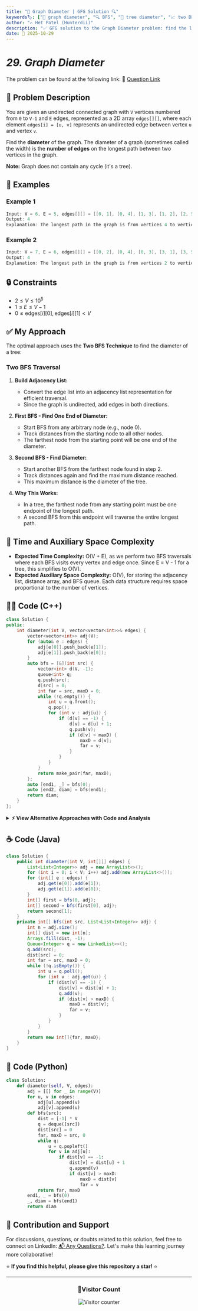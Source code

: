 ```yaml
---
title: "🌳 Graph Diameter | GFG Solution 🔍"
keywords🏷️: ["🌳 graph diameter", "🔍 BFS", "📍 tree diameter", "📈 two BFS", "📘 GFG", "🏁 competitive programming", "📚 DSA"]
author: "✍️ Het Patel (Hunterdii)"
description: "✅ GFG solution to the Graph Diameter problem: find the longest path in an undirected tree using two BFS traversals. 🚀"
date: 📅 2025-10-29
---
```


# *29. Graph Diameter*

The problem can be found at the following link: 🔗 [Question Link](https://www.geeksforgeeks.org/problems/diameter-of-a-graph/1)

## **🧩 Problem Description**

You are given an undirected connected graph with `V` vertices numbered from `0` to `V-1` and `E` edges, represented as a 2D array `edges[][]`, where each element `edges[i] = [u, v]` represents an undirected edge between vertex `u` and vertex `v`.

Find the **diameter** of the graph. The diameter of a graph (sometimes called the width) is the **number of edges** on the longest path between two vertices in the graph.

**Note:** Graph does not contain any cycle (it's a tree).

## **📘 Examples**

### Example 1

```cpp
Input: V = 6, E = 5, edges[][] = [[0, 1], [0, 4], [1, 3], [1, 2], [2, 5]]
Output: 4
Explanation: The longest path in the graph is from vertices 4 to vertices 5 (4 -> 0 -> 1 -> 2 -> 5).
```

### Example 2

```cpp
Input: V = 7, E = 6, edges[][] = [[0, 2], [0, 4], [0, 3], [3, 1], [3, 5], [1, 6]]
Output: 4
Explanation: The longest path in the graph is from vertices 2 to vertices 6 (2 -> 0 -> 3 -> 1 -> 6).
```

## **🔒 Constraints**

* $2 \le V \le 10^5$
* $1 \le E \le V - 1$
* $0 \le \text{edges}[i][0], \text{edges}[i][1] < V$

## **✅ My Approach**

The optimal approach uses the **Two BFS Technique** to find the diameter of a tree:

### **Two BFS Traversal**

1. **Build Adjacency List:**
   * Convert the edge list into an adjacency list representation for efficient traversal.
   * Since the graph is undirected, add edges in both directions.

2. **First BFS - Find One End of Diameter:**
   * Start BFS from any arbitrary node (e.g., node 0).
   * Track distances from the starting node to all other nodes.
   * The farthest node from the starting point will be one end of the diameter.

3. **Second BFS - Find Diameter:**
   * Start another BFS from the farthest node found in step 2.
   * Track distances again and find the maximum distance reached.
   * This maximum distance is the diameter of the tree.

4. **Why This Works:**
   * In a tree, the farthest node from any starting point must be one endpoint of the longest path.
   * A second BFS from this endpoint will traverse the entire longest path.

## 📝 Time and Auxiliary Space Complexity

* **Expected Time Complexity:** O(V + E), as we perform two BFS traversals where each BFS visits every vertex and edge once. Since E = V - 1 for a tree, this simplifies to O(V).
* **Expected Auxiliary Space Complexity:** O(V), for storing the adjacency list, distance array, and BFS queue. Each data structure requires space proportional to the number of vertices.

## **🧑‍💻 Code (C++)**

```cpp
class Solution {
public:
    int diameter(int V, vector<vector<int>>& edges) {
        vector<vector<int>> adj(V);
        for (auto& e : edges) {
            adj[e[0]].push_back(e[1]);
            adj[e[1]].push_back(e[0]);
        }
        auto bfs = [&](int src) {
            vector<int> d(V, -1);
            queue<int> q;
            q.push(src);
            d[src] = 0;
            int far = src, maxD = 0;
            while (!q.empty()) {
                int u = q.front();
                q.pop();
                for (int v : adj[u]) {
                    if (d[v] == -1) {
                        d[v] = d[u] + 1;
                        q.push(v);
                        if (d[v] > maxD) {
                            maxD = d[v];
                            far = v;
                        }
                    }
                }
            }
            return make_pair(far, maxD);
        };
        auto [end1, _] = bfs(0);
        auto [end2, diam] = bfs(end1);
        return diam;
    }
};
```

<details>
<summary><b>⚡ View Alternative Approaches with Code and Analysis</b></summary>

## 📊 **2️⃣ Single DFS with Global Maximum**

### 💡 Algorithm Steps:

1. Perform DFS from any arbitrary node to compute depths.
2. Track maximum diameter while exploring using postorder traversal.
3. For each node calculate max two depths from children.
4. Update global maximum with sum of top two depths.

```cpp
class Solution {
public:
    int res = 0;
    int dfs(int u, int p, vector<vector<int>>& adj) {
        int m1 = 0, m2 = 0;
        for (int v : adj[u]) {
            if (v != p) {
                int d = dfs(v, u, adj) + 1;
                if (d > m1) m2 = m1, m1 = d;
                else if (d > m2) m2 = d;
            }
        }
        res = max(res, m1 + m2);
        return m1;
    }
    int diameter(int V, vector<vector<int>>& edges) {
        vector<vector<int>> adj(V);
        for (auto& e : edges) {
            adj[e[0]].push_back(e[1]);
            adj[e[1]].push_back(e[0]);
        }
        dfs(0, -1, adj);
        return res;
    }
};
```

### 📝 **Complexity Analysis:**

* **Time:** ⏱️ O(V) - Single DFS traversal
* **Auxiliary Space:** 💾 O(V) - Recursion stack space

### ✅ **Why This Approach?**

* Single pass solution instead of two BFS/DFS
* More efficient for dense graphs
* Natural recursive structure

## 📊 **3️⃣ Level Order BFS Approach**

### 💡 Algorithm Steps:

1. Build adjacency list from edges.
2. Use BFS from node 0 to find farthest node.
3. Use BFS again from farthest node to find diameter.
4. Return maximum distance in second BFS.

```cpp
class Solution {
public:
    pair<int, int> bfs(int s, vector<vector<int>>& adj) {
        int n = adj.size();
        vector<int> d(n, -1);
        queue<int> q;
        q.push(s);
        d[s] = 0;
        int node = s, dist = 0;
        while (!q.empty()) {
            int u = q.front();
            q.pop();
            for (int v : adj[u]) {
                if (d[v] < 0) {
                    d[v] = d[u] + 1;
                    q.push(v);
                    if (d[v] > dist) dist = d[v], node = v;
                }
            }
        }
        return {node, dist};
    }
    int diameter(int V, vector<vector<int>>& edges) {
        vector<vector<int>> adj(V);
        for (auto& e : edges) {
            adj[e[0]].push_back(e[1]);
            adj[e[1]].push_back(e[0]);
        }
        return bfs(bfs(0, adj).first, adj).second;
    }
};
```

### 📝 **Complexity Analysis:**

* **Time:** ⏱️ O(V) - Two BFS traversals
* **Auxiliary Space:** 💾 O(V) - Queue and distance array

### ✅ **Why This Approach?**

* Clear two-phase algorithm
* Iterative solution avoids stack overflow
* Standard BFS pattern for tree diameter

## 📊 **4️⃣ DFS with Height Tracking**

### 💡 Algorithm Steps:

1. Recursively compute height of each subtree.
2. At each node track two maximum heights from children.
3. Diameter through current node is sum of two max heights.
4. Update global diameter and return max height to parent.

```cpp
class Solution {
public:
    int maxDiam = 0;
    int height(int u, int p, vector<vector<int>>& adj) {
        int h1 = 0, h2 = 0;
        for (int v : adj[u]) {
            if (v != p) {
                int h = height(v, u, adj);
                if (h > h1) h2 = h1, h1 = h;
                else if (h > h2) h2 = h;
            }
        }
        maxDiam = max(maxDiam, h1 + h2);
        return h1 + 1;
    }
    int diameter(int V, vector<vector<int>>& edges) {
        vector<vector<int>> adj(V);
        for (auto& e : edges) {
            adj[e[0]].push_back(e[1]);
            adj[e[1]].push_back(e[0]);
        }
        height(0, -1, adj);
        return maxDiam;
    }
};
```

### 📝 **Complexity Analysis:**

* **Time:** ⏱️ O(V) - Single DFS pass
* **Auxiliary Space:** 💾 O(V) - Call stack depth

### ✅ **Why This Approach?**

* Elegant single-pass solution
* Natural tree recursion pattern
* Optimal time and space

## 🆚 **🔍 Comparison of Approaches**

| 🚀 **Approach**                    | ⏱️ **Time Complexity** | 💾 **Space Complexity** | ✅ **Pros**                        | ⚠️ **Cons**                           |
| ---------------------------------- | ---------------------- | ----------------------- | --------------------------------- | ------------------------------------- |
| 🔄 **Two BFS**                    | 🟢 O(V)                | 🟢 O(V)                 | 🎯 Easy to understand             | 🔄 Two passes required               |
| 🌳 **Single DFS Global**          | 🟢 O(V)                | 🟢 O(V)                 | 🚀 Single pass                    | 🧠 Slightly complex logic            |
| 📊 **Level Order BFS**            | 🟢 O(V)                | 🟢 O(V)                 | 📖 Iterative approach             | 🔄 Two BFS calls                     |
| 🎯 **DFS Height**                 | 🟢 O(V)                | 🟢 O(V)                 | ⭐ Elegant recursion              | 🔧 Needs global variable             |

### 🏆 **Best Choice Recommendation**

| 🎯 **Scenario**                                    | 🎖️ **Recommended Approach**          | 🔥 **Performance Rating** |
| -------------------------------------------------- | ------------------------------------- | ------------------------- |
| 🏅 **Optimal performance needed**                     | 🥇 **Single DFS Global**             | ★★★★★                     |
| 📖 **Readability priority**                           | 🥈 **Two BFS**                       | ★★★★☆                     |
| 🔧 **Avoid recursion**                                | 🥉 **Level Order BFS**               | ★★★★☆                     |
| 🎯 **Interview/Competitive**                          | 🏅 **DFS Height**                    | ★★★★★                     |

</details>

## **☕ Code (Java)**

```java
class Solution {
    public int diameter(int V, int[][] edges) {
        List<List<Integer>> adj = new ArrayList<>();
        for (int i = 0; i < V; i++) adj.add(new ArrayList<>());
        for (int[] e : edges) {
            adj.get(e[0]).add(e[1]);
            adj.get(e[1]).add(e[0]);
        }
        int[] first = bfs(0, adj);
        int[] second = bfs(first[0], adj);
        return second[1];
    }
    private int[] bfs(int src, List<List<Integer>> adj) {
        int n = adj.size();
        int[] dist = new int[n];
        Arrays.fill(dist, -1);
        Queue<Integer> q = new LinkedList<>();
        q.add(src);
        dist[src] = 0;
        int far = src, maxD = 0;
        while (!q.isEmpty()) {
            int u = q.poll();
            for (int v : adj.get(u)) {
                if (dist[v] == -1) {
                    dist[v] = dist[u] + 1;
                    q.add(v);
                    if (dist[v] > maxD) {
                        maxD = dist[v];
                        far = v;
                    }
                }
            }
        }
        return new int[]{far, maxD};
    }
}
```

## **🐍 Code (Python)**

```python
class Solution:
    def diameter(self, V, edges):
        adj = [[] for _ in range(V)]
        for u, v in edges:
            adj[u].append(v)
            adj[v].append(u)
        def bfs(src):
            dist = [-1] * V
            q = deque([src])
            dist[src] = 0
            far, maxD = src, 0
            while q:
                u = q.popleft()
                for v in adj[u]:
                    if dist[v] == -1:
                        dist[v] = dist[u] + 1
                        q.append(v)
                        if dist[v] > maxD:
                            maxD = dist[v]
                            far = v
            return far, maxD
        end1, _ = bfs(0)
        _, diam = bfs(end1)
        return diam
```
## 🧠 Contribution and Support

For discussions, questions, or doubts related to this solution, feel free to connect on LinkedIn: [📬 Any Questions?](https://www.linkedin.com/in/patel-hetkumar-sandipbhai-8b110525a/). Let's make this learning journey more collaborative!

⭐ **If you find this helpful, please give this repository a star!** ⭐

---

<div align="center">
  <h3><b>📍Visitor Count</b></h3>
</div>

<p align="center">
  <img src="https://visitor-badge.laobi.icu/badge?page_id=Hunterdii.GeeksforGeeks-POTD" alt="Visitor counter" />
</p>














